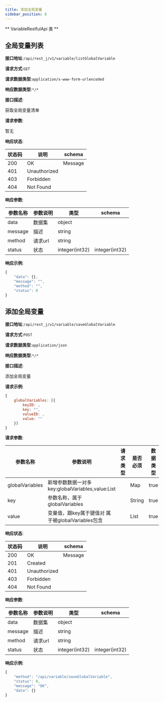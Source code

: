 ```yaml
---
title: 添加全局变量
sidebar_position: 8
---
```

** VariableRestfulApi 类 **


## 全局变量列表


**接口地址**:`/api/rest_j/v1/variable/listGlobalVariable`


**请求方式**:`GET`


**请求数据类型**:`application/x-www-form-urlencoded`


**响应数据类型**:`*/*`


**接口描述**:<p>获取全局变量清单</p>



**请求参数**:


暂无


**响应状态**:


| 状态码 | 说明 | schema |
| -------- | -------- | ----- | 
|200|OK|Message|
|401|Unauthorized||
|403|Forbidden||
|404|Not Found||


**响应参数**:


| 参数名称 | 参数说明 | 类型 | schema |
| -------- | -------- | ----- |----- | 
|data|数据集|object||
|message|描述|string||
|method|请求url|string||
|status|状态|integer(int32)|integer(int32)|


**响应示例**:
```javascript
{
	"data": {},
	"message": "",
	"method": "",
	"status": 0
}
```


## 添加全局变量


**接口地址**:`/api/rest_j/v1/variable/saveGlobalVariable`


**请求方式**:`POST`


**请求数据类型**:`application/json`


**响应数据类型**:`*/*`


**接口描述**:<p>添加全局变量</p>

**请求示例**:
```javascript
{
	globalVariables: [{
		keyID: ,
		key: "",
		valueID: ,
		value: ""
	}]
}
```

**请求参数**:


| 参数名称 | 参数说明 | 请求类型    | 是否必须 | 数据类型 | schema |
| -------- | -------- | ----- | -------- | -------- | ------ |
|globalVariables|新增参数数据一对多key:globalVariables,value:List||Map|true|Map|
|key|参数名称，属于globalVariables||String|true|String|
|value|变量值，跟key属于键值对 属于被globalVariables包含||List|true|List|


**响应状态**:


| 状态码 | 说明 | schema |
| -------- | -------- | ----- | 
|200|OK|Message|
|201|Created||
|401|Unauthorized||
|403|Forbidden||
|404|Not Found||


**响应参数**:


| 参数名称 | 参数说明 | 类型 | schema |
| -------- | -------- | ----- |----- | 
|data|数据集|object||
|message|描述|string||
|method|请求url|string||
|status|状态|integer(int32)|integer(int32)|


**响应示例**:
```javascript
{
	"method": "/api/variable/saveGlobalVariable",
	"status": 0,
	"message": "OK",
	"data": {}
}
```

